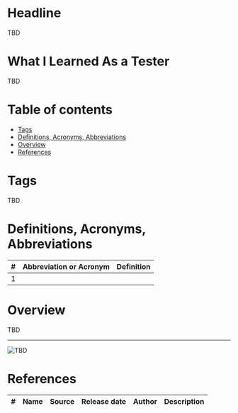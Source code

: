 # Headline
TBD

# What I Learned As a Tester
TBD 

# Table of contents
- [Tags](https://github.com/dimanikulin/dimanikulin/blob/main/WhatILearnedAsTester.md#tags)
- [Definitions, Acronyms, Abbreviations](https://github.com/dimanikulin/dimanikulin/blob/main/WhatILearnedAsTester.md#definitions-acronyms-abbreviations)
- [Overview](https://github.com/dimanikulin/dimanikulin/blob/main/WhatILearnedAsTester.md#overview)
- [References](https://github.com/dimanikulin/dimanikulin/blob/main/WhatILearnedAsTester.md#references)

# Tags
TBD

# Definitions, Acronyms, Abbreviations
| # | Abbreviation or Acronym | Definition     |
| - | ------------------------|:--------------:|
| 1 |

# Overview
TBD 

---

<img src="./Images/TBD.jpg" alt="TBD" />

# References
| # | Name                 | Source                | Release date           |  Author                 | Description   |
| - | ---------------------|---------------------- |----------------------- | ----------------------- |:-------------:|
